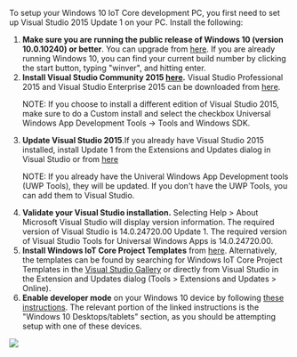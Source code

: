 <div class="row">
  <div class="col-md-12 col-xs-24 col-no-padding">
    <p>To setup your Windows 10 IoT Core development PC, you first need to set up Visual Studio 2015 Update 1 on your PC. Install the following:</p>
    <ol class="inline-list">
      <li><b>Make sure you are running the public release of Windows 10 (version 10.0.10240) or better</b>. You can upgrade from <a href="http://www.microsoft.com/en-us/software-download/windows10" target="_blank">here</a>. If you are already running Windows 10, you can find your current build number by clicking the start button, typing "winver", and hitting enter.</li>
      <li><b>Install Visual Studio Community 2015 <a href="http://go.microsoft.com/fwlink/?LinkID=534599" target="_blank">here</a>.</b> Visual Studio Professional 2015 and Visual Studio Enterprise 2015 can be downloaded from <a href="https://www.visualstudio.com/vs-2015-product-editions" target="_blank">here</a>.
      <p> NOTE: If you choose to install a different edition of Visual Studio 2015, make sure to do a Custom install and select the checkbox Universal Windows App Development Tools -> Tools and Windows SDK.</p>
      </li>
      <li><b>Update Visual Studio 2015</b>.If you already have Visual Studio 2015 installed, install Update 1 from the Extensions and Updates dialog in Visual Studio or from <a href="http://go.microsoft.com/fwlink/?LinkID=691134" target="_blank">here</a>
      <p> NOTE: If you already have the Univeral Windows App Development tools (UWP Tools), they will be updated. If you don't have the UWP Tools, you can add them to Visual Studio.</p>
      </li>
      <li><b>Validate your Visual Studio installation.</b> Selecting Help > About Microsoft Visual Studio will display version information.  The required version of Visual Studio is 14.0.24720.00 Update 1. The required version of Visual Studio Tools for Universal Windows Apps is 14.0.24720.00.</li>      <li><b>Install Windows IoT Core Project Templates</b> from <a href="https://visualstudiogallery.msdn.microsoft.com/55b357e1-a533-43ad-82a5-a88ac4b01dec" target="_blank">here</a>.  Alternatively, the templates can be found by searching for Windows IoT Core Project Templates in the <a href="https://visualstudiogallery.msdn.microsoft.com/" target="_blank">Visual Studio Gallery</a> or directly from Visual Studio in the Extension and Updates dialog (Tools > Extensions and Updates > Online).</li>
      <li> <b>Enable developer mode</b> on your Windows 10 device by following <a href="https://msdn.microsoft.com/library/windows/apps/xaml/dn706236.aspx" target="_blank">these instructions</a>.  The relevant portion of the linked instructions is the "Windows 10 Desktops/tablets" section, as you should be attempting setup with one of these devices.</li>
    </ol>
  </div>
  <div class="col-md-12 col-sm-24">
    <img src="{{site.baseurl}}/Resources/images/setup-pc.png" />
  </div>
</div>
